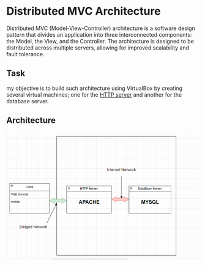 # Distributed MVC Architecture

Distributed MVC (Model-View-Controller) architecture is a software design pattern that divides an application into three interconnected components: the Model, the View, and the Controller. The architecture is designed to be distributed across multiple servers, allowing for improved scalability and fault tolerance.

## Task
  my objective is to build such architecture using VirtualBox by creating several virtual machines; one for the [HTTP server](https://fr.wikipedia.org/wiki/Serveur_web) and another for the database server.
## Architecture
  ![MVC Architecture](images/mvc-architecture.png)